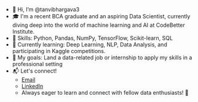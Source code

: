 - 👋 Hi, I’m @tanvibhargava3
- 🎓 I'm a recent BCA graduate and an aspiring Data Scientist, currently diving deep into the world of machine learning and AI at CodeBetter Institute.
- 🔧 Skills: Python, Pandas, NumPy, TensorFlow, Scikit-learn, SQL
- 🌱 Currently learning: Deep Learning, NLP, Data Analysis, and participating in Kaggle competitions.
- 🌟 My goals: Land a data-related job or internship to apply my skills in a professional setting
- 📬 Let's connect!
   - [Email](bhargavatanvi3@gmail.com)
   - [LinkedIn](www.linkedin.com/in/tanvi-bhargava-184a2a238)
   - Always eager to learn and connect with fellow data enthusiasts! 🚀


<!---
tanvibhargava3/tanvibhargava3 is a ✨ special ✨ repository because its `README.md` (this file) appears on your GitHub profile.
You can click the Preview link to take a look at your changes.
--->
